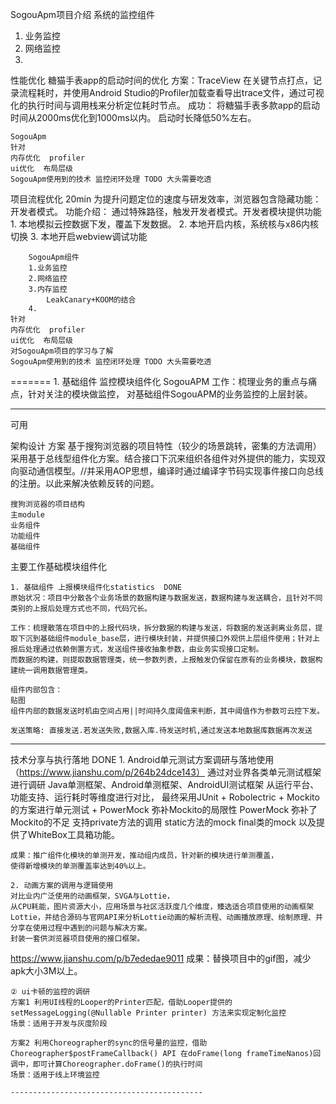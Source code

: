 SogouApm项目介绍
系统的监控组件
1. 业务监控
2. 网络监控
3. 


性能优化
    糖猫手表app的启动时间的优化 
    方案：TraceView
    在关键节点打点，记录流程耗时，并使用Android Studio的Profiler加载查看导出trace文件，通过可视化的执行时间与调用栈来分析定位耗时节点。
    成功：
    将糖猫手表多款app的启动时间从2000ms优化到1000ms以内。
    启动时长降低50%左右。


    SogouApm
    针对
    内存优化  profiler
    ui优化  布局层级
    SogouApm使用到的技术 监控闭环处理 TODO 大头需要吃透


项目流程优化 20min
    为提升问题定位的速度与研发效率，浏览器包含隐藏功能：开发者模式。
    功能介绍：
        通过特殊路径，触发开发者模式。开发者模块提供功能
        1. 本地模拟云控数据下发，覆盖下发数据。
        2. 本地开启内核，系统核与x86内核切换
        3. 本地开启webview调试功能

        SogouApm组件
        1.业务监控
        2.网络监控 
        3.内存监控
            LeakCanary+KOOM的结合
        4. 
    针对
    内存优化  profiler
    ui优化  布局层级
    对SogouApm项目的学习与了解
    SogouApm使用到的技术 监控闭环处理 TODO 大头需要吃透


=======
    1. 基础组件 监控模块组件化 SogouAPM
    工作：梳理业务的重点与痛点，针对关注的模块做监控，
    对基础组件SogouAPM的业务监控的上层封装。

*********************
可用


架构设计
    方案
    基于搜狗浏览器的项目特性（较少的场景跳转，密集的方法调用）采用基于总线型组件化方案。结合接口下沉来组织各组件对外提供的能力，实现双向驱动通信模型。//并采用AOP思想，编译时通过编译字节码实现事件接口向总线的注册。以此来解决依赖反转的问题。

    搜狗浏览器的项目结构    
    主module
    业务组件
    功能组件
    基础组件

主要工作基础模块组件化
  
    1. 基础组件 上报模块组件化statistics  DONE
    原始状况：项目中分散各个业务场景的数据构建与数据发送，数据构建与发送耦合，且针对不同类别的上报后处理方式也不同，代码冗长。

    工作：梳理散落在项目中的上报代码块，拆分数据的构建与发送，将数据的发送剥离业务层，提取下沉到基础组件module_base层，进行模块封装，并提供接口外观供上层组件使用；针对上报后处理通过依赖倒置方式，发送组件接收抽象参数，由业务实现接口定制。
    而数据的构建，则提取数据管理类，统一参数列表，上报触发仍保留在原有的业务模块，数据构建统一调用数据管理类。
    
    组件内部包含：
    贴图
    组件内部的数据发送时机由空间占用||时间持久度阈值来判断，其中阈值作为参数可云控下发。

    发送策略: 直接发送.若发送失败,数据入库.待发送时机,通过发送本地数据库数据再次发送


----------------------------------------------------------------------

技术分享与执行落地 DONE
	1. Android单元测试方案调研与落地使用 （https://www.jianshu.com/p/264b24dce143）
    通过对业界各类单元测试框架进行调研 Java单测框架、Android单测框架、AndroidUI测试框架 从运行平台、功能支持、运行耗时等维度进行对比，
    最终采用JUnit + Robolectric + Mockito的方案进行单元测试 
    + PowerMock  弥补Mockito的局限性 
PowerMock 弥补了Mockito的不足 支持private方法的调用 static方法的mock final类的mock 以及提供了WhiteBox工具箱功能。
    
    成果：推广组件化模块的单测开发，推动组内成员，针对新的模块进行单测覆盖，
    使得新增模块的单测覆盖率达到40%以上。
    
    2. 动画方案的调用与逻辑使用
    对比业内广泛使用的动画框架，SVGA与Lottie，
    从CPU耗能，图片资源大小，应用场景与社区活跃度几个维度，臻选适合项目使用的动画框架Lottie，并结合源码与官网API来分析Lottie动画的解析流程、动画播放原理、绘制原理、并分享在使用过程中遇到的问题与解决方案。
    封装一套供浏览器项目使用的接口框架。
   https://www.jianshu.com/p/b7ededae9011
   成果：替换项目中的gif图，减少apk大小3M以上。


   	② ui卡顿的监控的调研 
	方案1 利用UI线程的Looper的Printer匹配，借助Looper提供的setMessageLogging(@Nullable Printer printer) 方法来实现定制化监控
	场景：适用于开发与灰度阶段

	方案2 利用Choreographer的sync的信号量的监控，借助Choreographer$postFrameCallback() API 在doFrame(long frameTimeNanos)回调中，即可计算Choreographer.doFrame()的执行时间
	场景：适用于线上环境监控

	-------------------------------------------




